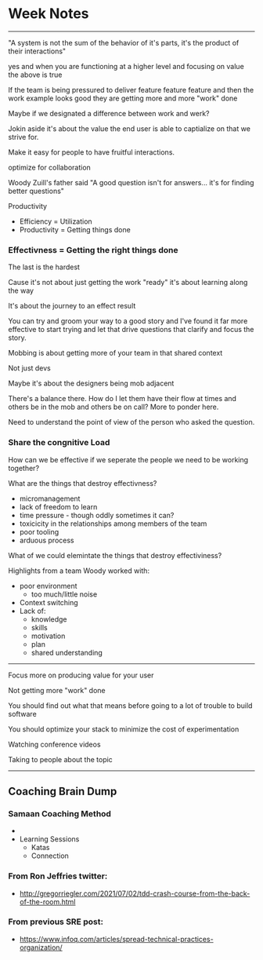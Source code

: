 # Week Notes

---
"A system is not the sum of the behavior of it's parts, it's the product of their interactions"

yes and when you are functioning at a higher level and focusing on value the above is true

If the team is being pressured to deliver feature feature feature and then the work example looks good they are getting more and more "work" done

Maybe if we designated a difference between work and werk?

Jokin aside it's about the value the end user is able to captialize on that we strive for.

Make it easy for people to have fruitful interactions.

optimize for collaboration 

Woody Zuill's father said "A good question isn't for answers... it's for finding better questions"

Productivity

- Efficiency = Utilization
- Productivity = Getting things done
### Effectivness = Getting the right things done

The last is the hardest

Cause it's not about just getting the work "ready" it's about learning along the way

It's about the journey to an effect result

You can try and groom your way to a good story and I've found it far more effective to start trying and let that drive questions that clarify and focus the story.

Mobbing is about getting more of your team in that shared context

Not just devs

Maybe it's about the designers being mob adjacent

There's a balance there. How do I let them have their flow at times and others be in the mob and others be on call? More to ponder here.

Need to understand the point of view of the person who asked the question.

### Share the congnitive Load

How can we be effective if we seperate the people we need to be working together?

What are the things that destroy effectivness?

- micromanagement
- lack of freedom to learn
- time pressure - though oddly sometimes it can?
- toxicicity in the relationships among members of the team
- poor tooling
- arduous process 

What of we could elemintate the things that destroy effectiviness?

Highlights from a team Woody worked with: 
- poor environment
  - too much/little noise
- Context switching
- Lack of:
  - knowledge
  - skills
  - motivation
  - plan
  - shared understanding



---

Focus more on producing value for your user

Not getting more "work" done

You should find out what that means before going to a lot of trouble to build software

You should optimize your stack to minimize the cost of experimentation

Watching conference videos 

Taking to people about the topic

---

## Coaching Brain Dump

### Samaan Coaching Method

- 
- Learning Sessions
  - Katas
  - Connection


### From Ron Jeffries twitter:

- http://gregorriegler.com/2021/07/02/tdd-crash-course-from-the-back-of-the-room.html


### From previous SRE post:

- https://www.infoq.com/articles/spread-technical-practices-organization/
